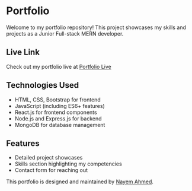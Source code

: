 # Portfolio

Welcome to my portfolio repository! This project showcases my skills and projects as a Junior Full-stack MERN developer.

## Live Link

Check out my portfolio live at [Portfolio Live](https://nayem-ahmed.onrender.com)

## Technologies Used

- HTML, CSS, Bootstrap for frontend
- JavaScript (including ES6+ features)
- React.js for frontend components
- Node.js and Express.js for backend
- MongoDB for database management

## Features

- Detailed project showcases
- Skills section highlighting my competencies
- Contact form for reaching out

 

This portfolio is designed and maintained by [Nayem Ahmed](https://nayem-ahmed.onrender.com/).
